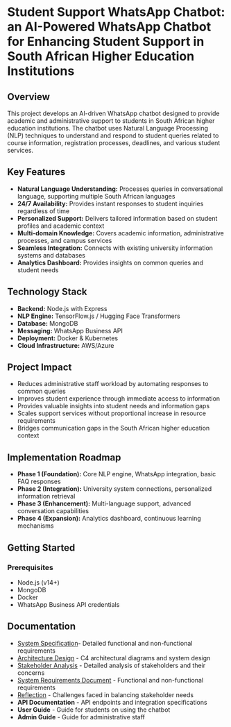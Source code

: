 # Student Support WhatsApp Chatbot: an AI-Powered WhatsApp Chatbot for Enhancing Student Support in South African Higher Education Institutions

## Overview
This project develops an AI-driven WhatsApp chatbot designed to provide academic and administrative support to students in South African higher education institutions. The chatbot uses Natural Language Processing (NLP) techniques to understand and respond to student queries related to course information, registration processes, deadlines, and various student services.

## Key Features
- **Natural Language Understanding:** Processes queries in conversational language, supporting multiple South African languages
- **24/7 Availability:** Provides instant responses to student inquiries regardless of time
- **Personalized Support:** Delivers tailored information based on student profiles and academic context
- **Multi-domain Knowledge:** Covers academic information, administrative processes, and campus services
- **Seamless Integration:** Connects with existing university information systems and databases
- **Analytics Dashboard:** Provides insights on common queries and student needs

## Technology Stack
- **Backend:** Node.js with Express
- **NLP Engine:** TensorFlow.js / Hugging Face Transformers
- **Database:** MongoDB
- **Messaging:** WhatsApp Business API
- **Deployment:** Docker & Kubernetes
- **Cloud Infrastructure:** AWS/Azure

## Project Impact
- Reduces administrative staff workload by automating responses to common queries
- Improves student experience through immediate access to information
- Provides valuable insights into student needs and information gaps
- Scales support services without proportional increase in resource requirements
- Bridges communication gaps in the South African higher education context


## Implementation Roadmap
- **Phase 1 (Foundation):** Core NLP engine, WhatsApp integration, basic FAQ responses
- **Phase 2 (Integration):** University system connections, personalized information retrieval
- **Phase 3 (Enhancement):** Multi-language support, advanced conversation capabilities
- **Phase 4 (Expansion):** Analytics dashboard, continuous learning mechanisms

## Getting Started
### Prerequisites
- Node.js (v14+)
- MongoDB
- Docker
- WhatsApp Business API credentials

## Documentation
- [System Specification](SPECIFICATION.md)- Detailed functional and non-functional requirements
- [Architecture Design](C4_Architectural_Digrams.md) - C4 architectural diagrams and system design
- [Stakeholder Analysis](STAKEHOLDER_ANALYSIS.md) - Detailed analysis of stakeholders and their concerns
- [System Requirements Document](SYSTEM_REQUIREMENTS.md) - Functional and non-functional requirements
- [Reflection](REFLECTION.md) - Challenges faced in balancing stakeholder needs
- **API Documentation** - API endpoints and integration specifications
- **User Guide** - Guide for students on using the chatbot
- **Admin Guide** - Guide for administrative staff


